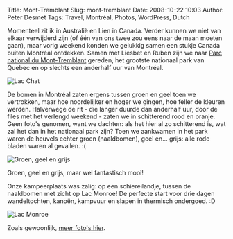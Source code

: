 Title: Mont-Tremblant
Slug: mont-tremblant
Date: 2008-10-22 10:03
Author: Peter Desmet
Tags: Travel, Montréal, Photos, WordPress, Dutch

Momenteel zit ik in Australië en Lien in Canada. Verder kunnen we niet van elkaar verwijderd zijn (of één van ons twee zou eens naar de maan moeten gaan), maar vorig weekend konden we gelukkig samen een stukje Canada buiten Montréal ontdekken. Samen met Liesbet en Ruben zijn we naar [Parc national du Mont-Tremblant](http://fr.wikipedia.org/wiki/Parc_national_du_Mont-Tremblant) gereden, het grootste nationaal park van Quebec en op slechts een anderhalf uur van Montréal.

![Lac Chat](http://lh5.ggpht.com/Peter.Desmet/SP68zm0sR4I/AAAAAAAACJc/xklYtGuqugc/s800/P1050241.JPG "Wiii, Liesbet is in Canada!")

De bomen in Montréal zaten ergens tussen groen en geel toen we vertrokken, maar hoe noordelijker en hoger we gingen, hoe feller de kleuren werden. Halverwege de rit - die langer duurde dan anderhalf uur, door de files met het verlengd weekend - zaten we in schitterend rood en oranje. Geen foto's genomen, want we dachten: als het hier al zo schitterend is, wat zal het dan in het nationaal park zijn? Toen we aankwamen in het park waren de heuvels echter groen (naaldbomen), geel en... grijs: alle rode bladen waren al gevallen. :(

![Groen, geel en grijs](http://lh4.ggpht.com/Peter.Desmet/SP691P2tGZI/AAAAAAAACLk/NqEagERfQo4/s800/P1050345.JPG)

Groen, geel en grijs, maar wel fantastisch mooi!

Onze kampeerplaats was zalig: op een schiereilandje, tussen de naaldbomen met zicht op Lac Monroe! De perfecte start voor drie dagen wandeltochten, kanoën, kampvuur en slapen in thermisch ondergoed. :D

![Lac Monroe](http://lh4.ggpht.com/Peter.Desmet/SP6894o2YoI/AAAAAAAACJw/h4aQ2i2xJAY/s640/P1050274.JPG "Lac Monroe")

Zoals gewoonlijk, [meer foto's hier](http://picasaweb.google.com/Peter.Desmet/MontTremblant).